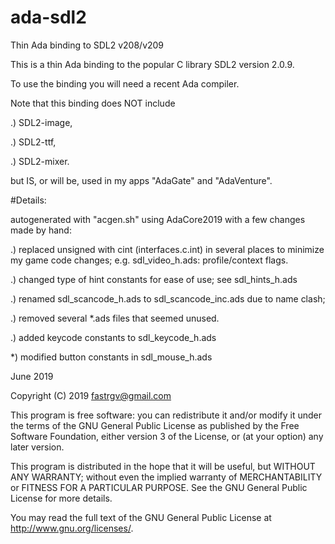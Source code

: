 # ada-sdl2

Thin Ada binding to SDL2 v208/v209

This is a thin Ada binding to the popular C library SDL2 version 2.0.9.

To use the binding you will need a recent Ada compiler.

Note that this binding does NOT include

.) SDL2-image,

.) SDL2-ttf,

.) SDL2-mixer.

but IS, or will be, used in my apps "AdaGate" and "AdaVenture".


#Details:

autogenerated with "acgen.sh" using AdaCore2019 with a few changes made by hand:

.) replaced unsigned with cint (interfaces.c.int)
	in several places to minimize my game code changes;
	e.g. sdl_video_h.ads:  profile/context flags.
	
.) changed type of hint constants for ease of use;
	see sdl_hints_h.ads
	
.) renamed sdl_scancode_h.ads to sdl_scancode_inc.ads
	due to name clash;
	
.) removed several *.ads files that seemed unused.

.) added keycode constants to sdl_keycode_h.ads

*) modified button constants in sdl_mouse_h.ads

June 2019

Copyright (C) 2019 fastrgv@gmail.com

This program is free software: you can redistribute it and/or modify it under the terms of the GNU General Public License as published by the Free Software Foundation, either version 3 of the License, or (at your option) any later version.

This program is distributed in the hope that it will be useful, but WITHOUT ANY WARRANTY; without even the implied warranty of MERCHANTABILITY or FITNESS FOR A PARTICULAR PURPOSE. See the GNU General Public License for more details.

You may read the full text of the GNU General Public License at http://www.gnu.org/licenses/.
